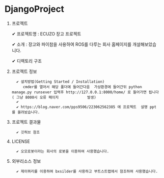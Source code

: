 # DjangoProject

1. 프로젝트 

      ✔ 프로젝트명 : ECUZO 장고 프로젝트
      
      ✔  소개 : 장고와 파이참을 사용하여 ROS를 다루는 회사 홈페이지를 개설해보았습니다. 
      
      ✔ 디렉토리 구조

2. 프로젝트 정보

         ✔ 설치방법(Getting Started / Installation) 
            cmder를 열어서 해당 폴더에 들어간다음  가상환경에 들어간뒤 python manage.py runsever 입력후 http://127.0.0.1:8000/home/ 로 들어가면 됩니다 ( 그냥 8000시 오류 페이지             발생)
         ✔ 
         ✔ https://blog.naver.com/pps9506/223062562385 에 프로젝트  설명 ppt를 올려놨습니다. 

3. 프로젝트 결과물

         ✔ 깃허브 참조


5. LICENSE

         ✔ 오모로봇이라는 회사의 로봇을 이용하여 사용했습니다. 

6. 외부리소스 정보

         ✔ 제이쿼리를 이용하여 bxsilder를 사용하고 부트스트랩에서 참조하여 사용했습니다. 


